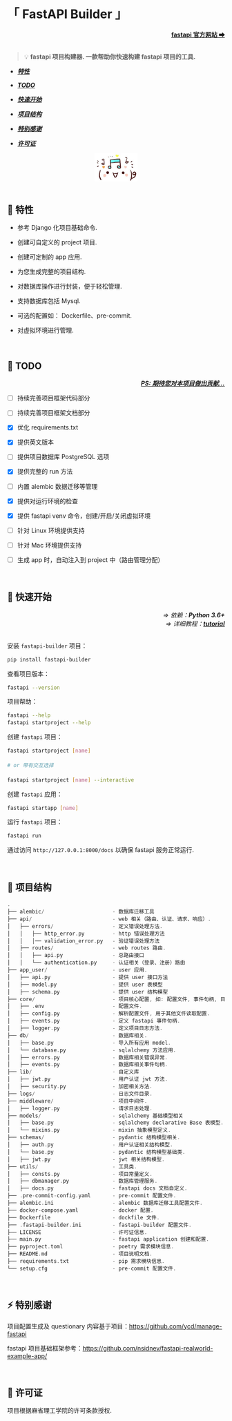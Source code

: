 # 「 FastAPI Builder 」

<div align="right">
    <a href="https://fastapi.tiangolo.com/zh/"><b>fastapi 官方网站 ➡</b></a>
</div>

<br>

> 💡 **fastapi 项目构建器. 一款帮助你快速构建 fastapi 项目的工具.**

+ ***[特性](#-特性)***

+ ***[TODO](#-todo)***

+ ***[快速开始](#-快速开始)***

+ ***[项目结构](#-项目结构)***

+ ***[特别感谢](#-特别感谢)***

+ ***[许可证](#-许可证)***

<div align="center">
    <img src="https://github.com/fmw666/my-image-file/blob/master/images/cute/small-cute-8.jpg" width=100>
</div>

<br>

## 💬 特性

+ 参考 Django 化项目基础命令.

+ 创建可自定义的 project 项目.

+ 创建可定制的 app 应用.

+ 为您生成完整的项目结构.

+ 对数据库操作进行封装，便于轻松管理.

+ 支持数据库包括 Mysql.

+ 可选的配置如： Dockerfile、pre-commit.

+ 对虚拟环境进行管理.

<br>

## 🎯 TODO

<div align="right"><i><b><a href="#no-reply">PS: 期待您对本项目做出贡献...</a></b></i></div>

+ [ ] 持续完善项目框架代码部分

+ [ ] 持续完善项目框架文档部分

+ [x] 优化 requirements.txt

+ [x] 提供英文版本

+ [ ] 提供项目数据库 PostgreSQL 选项

+ [x] 提供完整的 run 方法

+ [ ] 内置 alembic 数据迁移等管理

+ [x] 提供对运行环境的检查

+ [x] 提供 fastapi venv 命令，创建/开启/关闭虚拟环境

+ [ ] 针对 Linux 环境提供支持

+ [ ] 针对 Mac 环境提供支持

+ [ ] 生成 app 时，自动注入到 project 中（路由管理分配）

<br>

## 🚀 快速开始

<div align="right">
<i>=> 依赖：<b>Python 3.6+</b></i>
<br>
<i>=> 详细教程：<b><a href="docs/tutorial.md">tutorial</a></b></i>
</div>
<br>

安装 `fastapi-builder` 项目：

```sh
pip install fastapi-builder
```

查看项目版本：

```sh
fastapi --version
```

项目帮助：

```sh
fastapi --help
fastapi startproject --help
```

创建 `fastapi` 项目：

```sh
fastapi startproject [name]

# or 带有交互选择

fastapi startproject [name] --interactive
```

创建 `fastapi` 应用：

```sh
fastapi startapp [name]
```

运行 `fastapi` 项目：

```sh
fastapi run
```

通过访问 `http://127.0.0.1:8000/docs` 以确保 fastapi 服务正常运行.

<br>

## 📁 项目结构

```c
.
├── alembic/                      - 数据库迁移工具
├── api/                          - web 相关（路由、认证、请求、响应）.
│   ├── errors/                   - 定义错误处理方法.
│   │   ├── http_error.py         - http 错误处理方法
│   │   │── validation_error.py   - 验证错误处理方法
│   ├── routes/                   - web routes 路由.
│   │   ├── api.py                - 总路由接口
│   │   └── authentication.py     - 认证相关（登录、注册）路由
├── app_user/                     - user 应用.
│   ├── api.py                    - 提供 user 接口方法
│   ├── model.py                  - 提供 user 表模型
│   ├── schema.py                 - 提供 user 结构模型
├── core/                         - 项目核心配置, 如: 配置文件, 事件句柄, 日志.
│   ├── .env                      - 配置文件.
│   ├── config.py                 - 解析配置文件, 用于其他文件读取配置.
│   ├── events.py                 - 定义 fastapi 事件句柄.
│   ├── logger.py                 - 定义项目日志方法.
├── db/                           - 数据库相关.
│   ├── base.py                   - 导入所有应用 model.
│   └── database.py               - sqlalchemy 方法应用.
│   ├── errors.py                 - 数据库相关错误异常.
│   ├── events.py                 - 数据库相关事件句柄.
├── lib/                          - 自定义库
│   ├── jwt.py                    - 用户认证 jwt 方法.
│   ├── security.py               - 加密相关方法.
├── logs/                         - 日志文件目录.
├── middleware/                   - 项目中间件.
│   ├── logger.py                 - 请求日志处理.
├── models/                       - sqlalchemy 基础模型相关
│   ├── base.py                   - sqlalchemy declarative Base 表模型.
│   └── mixins.py                 - mixin 抽象模型定义.
├── schemas/                      - pydantic 结构模型相关.
│   ├── auth.py                   - 用户认证相关结构模型.
│   └── base.py                   - pydantic 结构模型基础类.
│   ├── jwt.py                    - jwt 相关结构模型.
├── utils/                        - 工具类.
│   ├── consts.py                 - 项目常量定义.
│   ├── dbmanager.py              - 数据库管理服务.
│   ├── docs.py                   - fastapi docs 文档自定义.
├── .pre-commit-config.yaml       - pre-commit 配置文件.
├── alembic.ini                   - alembic 数据库迁移工具配置文件.
├── docker-compose.yaml           - docker 配置.
├── Dockerfile                    - dockfile 文件.
├── .fastapi-builder.ini          - fastapi-builder 配置文件.
├── LICENSE                       - 许可证信息.
├── main.py                       - fastapi application 创建和配置.
├── pyproject.toml                - poetry 需求模块信息.
├── README.md                     - 项目说明文档.
├── requirements.txt              - pip 需求模块信息.
└── setup.cfg                     - pre-commit 配置文件.
```

<br>

## ⚡ 特别感谢

项目配置生成及 questionary 内容基于项目：<https://github.com/ycd/manage-fastapi>

fastapi 项目基础框架参考：<https://github.com/nsidnev/fastapi-realworld-example-app/>

<br>

## 🚩 许可证

项目根据麻省理工学院的许可条款授权.
